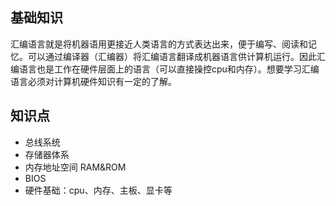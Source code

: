 基础知识
---

汇编语言就是将机器语用更接近人类语言的方式表达出来，便于编写、阅读和记忆。可以通过编译器（汇编器）将汇编语言翻译成机器语言供计算机运行。因此汇编语言也是工作在硬件层面上的语言（可以直接操控cpu和内存）。想要学习汇编语言必须对计算机硬件知识有一定的了解。

## 知识点

- 总线系统
- 存储器体系
- 内存地址空间 RAM&ROM
- BIOS
- 硬件基础：cpu、内存、主板、显卡等